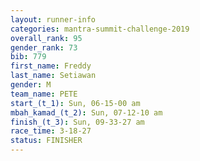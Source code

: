 ```yaml
---
layout: runner-info 
categories: mantra-summit-challenge-2019 
overall_rank: 95
gender_rank: 73
bib: 779
first_name: Freddy
last_name: Setiawan
gender: M
team_name: PETE
start_(t_1): Sun, 06-15-00 am
mbah_kamad_(t_2): Sun, 07-12-10 am
finish_(t_3): Sun, 09-33-27 am
race_time: 3-18-27
status: FINISHER
---
```

